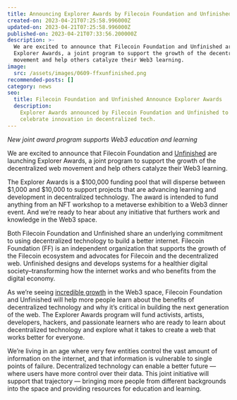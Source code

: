 ```yaml
---
title: Announcing Explorer Awards by Filecoin Foundation and Unfinished
created-on: 2023-04-21T07:25:58.996000Z
updated-on: 2023-04-21T07:25:58.996000Z
published-on: 2023-04-21T07:33:56.200000Z
description: >-
  We are excited to announce that Filecoin Foundation and Unfinished are launching
  Explorer Awards, a joint program to support the growth of the decentralized web
  movement and help others catalyze their Web3 learning.
image:
  src: /assets/images/0609-ffxunfinished.png
recommended-posts: []
category: news
seo:
  title: Filecoin Foundation and Unfinished Announce Explorer Awards
  description:
    Explorer Awards announced by Filecoin Foundation and Unfinished to
    celebrate innovation in decentralized tech.
---
```


_New joint award program supports Web3 education and learning_

We are excited to announce that Filecoin Foundation and [Unfinished](https://unfinished.com/) are launching Explorer Awards, a joint program to support the growth of the decentralized web movement and help others catalyze their Web3 learning.

The Explorer Awards is a $100,000 funding pool that will disperse between $1,000 and $10,000 to support projects that are advancing learning and development in decentralized technology. The award is intended to fund anything from an NFT workshop to a metaverse exhibition to a Web3 dinner event. And we’re ready to hear about any initiative that furthers work and knowledge in the Web3 space.

Both Filecoin Foundation and Unfinished share an underlying commitment to using decentralized technology to build a better internet. Filecoin Foundation (FF) is an independent organization that supports the growth of the Filecoin ecosystem and advocates for Filecoin and the decentralized web. Unfinished designs and develops systems for a healthier digital society–transforming how the internet works and who benefits from the digital economy.

As we’re seeing [incredible growth](https://medium.com/electric-capital/electric-capital-developer-report-2021-f37874efea6d) in the Web3 space, Filecoin Foundation and Unfinished will help more people learn about the benefits of decentralized technology and why it’s critical in building the next generation of the web. The Explorer Awards program will fund activists, artists, developers, hackers, and passionate learners who are ready to learn about decentralized technology and explore what it takes to create a web that works better for everyone.

We’re living in an age where very few entities control the vast amount of information on the internet, and that information is vulnerable to single points of failure. Decentralized technology can enable a better future — where users have more control over their data. This joint initiative will support that trajectory — bringing more people from different backgrounds into the space and providing resources for education and learning.
